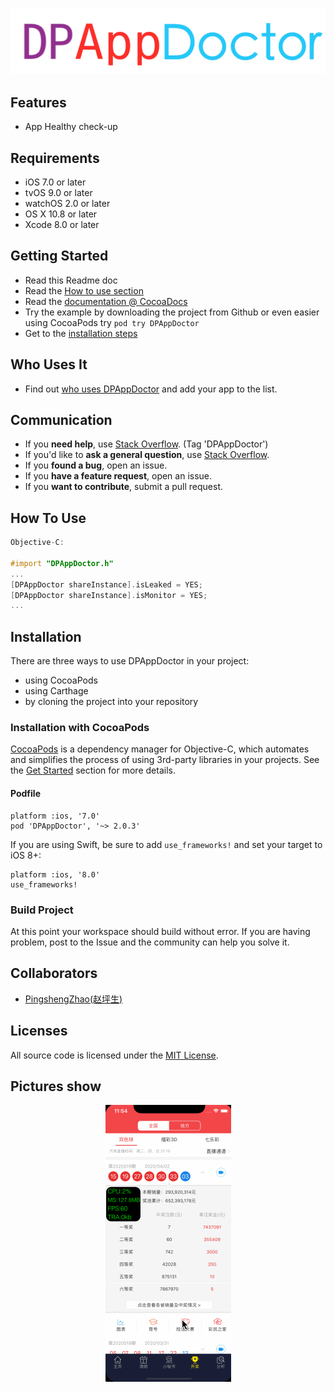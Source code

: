 <p align="center" >
<img src="header.png" title="DPAppDoctor logo" float=left>
</p>

## Features

-  App Healthy check-up

## Requirements
- iOS 7.0 or later
- tvOS 9.0 or later
- watchOS 2.0 or later
- OS X 10.8 or later
- Xcode 8.0 or later

## Getting Started
- Read this Readme doc
- Read the [How to use section](https://github.com/xiayuqingfeng/DPAppDoctor#how-to-use)
- Read the [documentation @ CocoaDocs](https://cocoapods.org/pods/DPAppDoctor)
- Try the example by downloading the project from Github or even easier using CocoaPods try `pod try DPAppDoctor`
- Get to the [installation steps](https://github.com/rs/DPAppDoctor#installation)

## Who Uses It
- Find out [who uses DPAppDoctor](https://github.com/xiayuqingfeng/DPAppDoctor/wiki/Who-Uses-DPAppDoctor) and add your app to the list.

## Communication
- If you **need help**, use [Stack Overflow](http://stackoverflow.com/questions/tagged/DPAppDoctor). (Tag 'DPAppDoctor')
- If you'd like to **ask a general question**, use [Stack Overflow](http://stackoverflow.com/questions/tagged/DPAppDoctor).
- If you **found a bug**, open an issue.
- If you **have a feature request**, open an issue.
- If you **want to contribute**, submit a pull request.

## How To Use

```objective-c
Objective-C:

#import "DPAppDoctor.h"
...
[DPAppDoctor shareInstance].isLeaked = YES;
[DPAppDoctor shareInstance].isMonitor = YES;
...

```

Installation
------------

There are three ways to use DPAppDoctor in your project:
- using CocoaPods
- using Carthage
- by cloning the project into your repository

### Installation with CocoaPods

[CocoaPods](http://cocoapods.org/) is a dependency manager for Objective-C, which automates and simplifies the process of using 3rd-party libraries in your projects. See the [Get Started](http://cocoapods.org/#get_started) section for more details.

#### Podfile
```
platform :ios, '7.0'
pod 'DPAppDoctor', '~> 2.0.3'
```

If you are using Swift, be sure to add `use_frameworks!` and set your target to iOS 8+:
```
platform :ios, '8.0'
use_frameworks!
```

### Build Project
At this point your workspace should build without error. If you are having problem, post to the Issue and the
community can help you solve it.

## Collaborators
- [PingshengZhao(赵坪生)](https://github.com/PingshengZhao)

## Licenses
All source code is licensed under the [MIT License](https://github.com/xiayuqingfeng/DPAppDoctor/blob/master/LICENSE).

## Pictures show
<p align="center" >
<img src="DP_Gitf_0.gif" title="DPAppDoctor sequence diagram">
</p>
